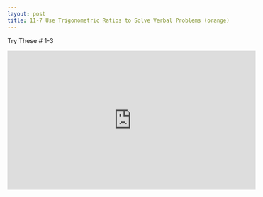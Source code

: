 ```yaml
---
layout: post
title: 11-7 Use Trigonometric Ratios to Solve Verbal Problems (orange)
---
```

Try These # 1-3
<iframe width="560" height="315" src="https://www.youtube.com/embed/QFkBf6kPVKQ" frameborder="0" allowfullscreen></iframe>
